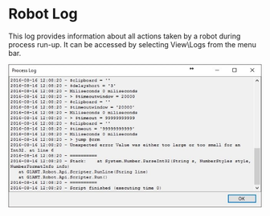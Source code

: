 # Robot Log

This log provides information about all actions taken by a robot during process run-up. It can be accessed by selecting View\Logs from the menu bar.

![alt text](https://github.com/G1ANT-Robot/G1ANT.Manual/blob/master/User-Interface/Images/robot-log.jpg)
